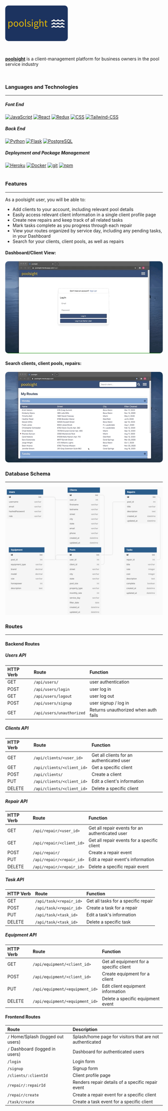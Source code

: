 <a href="https://poolsight.herokuapp.com/"><img src="./react-app/public/poolsight-logo-wide.jpg" style="border-radius: 10px" /></a>

<br>

**<a href="https://poolsight.herokuapp.com/">poolsight</a>** is a client-management platform for business owners in the pool service industry

<br>

### Languages and Technologies

---

<h5>Font End</h5>
<a href="#"><img alt="JavaScript" src="https://img.shields.io/badge/-JavaScript-F7DF1E?style=flat-square&logo=JavaScript&logoColor=black" /></a>
<a href="https://reactjs.org/"><img alt="React" src="https://img.shields.io/badge/-React-61DAFB?style=flat-square&logo=React&logoColor=black" /></a>
<a href="https://redux.js.org/"><img alt="Redux" src="https://img.shields.io/badge/-Redux-764ABC?style=flat-square&logo=Redux&logoColor=white" /></a>
<a href="#"><img alt="CSS" src="https://img.shields.io/badge/-CSS3-1572B6?style=flat-square&logo=CSS3&logoColor=white" /></a>
<a href="https://tailwindcss.com/"><img alt="Tailwind-CSS" src="https://img.shields.io/badge/-Tailwind_CSS-38B2AC?style=flat-square&logo=Tailwind-CSS&logoColor=white" /></a>
<h5>Back End</h5>
<a href="#"><img alt="Python" src="https://img.shields.io/badge/-Python-3776AB?style=flat-square&logo=Python&logoColor=white" /></a>
<a href="https://flask.palletsprojects.com/en/1.1.x/"><img alt="Flask" src="https://img.shields.io/badge/-Flask-000000?style=flat-square&logo=Flask&logoColor=white" /></a>
<a href="https://www.postgresql.org/"><img alt="PostgreSQL" src="https://img.shields.io/badge/-PostgreSQL-336791?style=flat-square&logo=PostgreSQL&logoColor=white" /></a>
<h5>Deployment and Package Management</h5>
<a href="https://heroku.com/"><img alt="Heroku" src="https://img.shields.io/badge/-Heroku-430098?style=flat-square&logo=Heroku&logoColor=white" /></a>
<a href="https://docker.com/"><img alt="Docker" src="https://img.shields.io/badge/-Docker-2496ED?style=flat-square&logo=Docker&logoColor=white" /></a>
<a href="#"><img alt="git" src="https://img.shields.io/badge/-Git-F05032?style=flat-square&logo=git&logoColor=white" /></a>
<a href="https://www.npmjs.com/"><img alt="npm" src="https://img.shields.io/badge/-NPM-CB3837?style=flat-square&logo=npm&logoColor=white" /></a>

<br>
<br>

### Features

---

As a poolsight user, you will be able to:

- Add clients to your account, including relevant pool details
- Easily access relevant client information in a single client profile page
- Create new repairs and keep track of all related tasks
- Mark tasks complete as you progress through each repair
- View your routes organized by service day, including any pending tasks, in your Dashboard
- Search for your clients, client pools, as well as repairs

#### Dashboard/Client View:

<img src="./react-app/src/assets/main-readme-gif.gif" style="border-radius: 10px"/>

<br>

#### Search clients, client pools, repairs:

<img src="./react-app/src/assets/search-feature.gif" style="border-radius: 10px"/>

<!-- #### Bonus Features

- Role-based accounts (owner vs technician)
- Map and report visualization
- Reminders -->

<br>

### Database Schema

---

<img src="./database_schema.png"/>

### Routes

---

#### Backend Routes

##### Users API

| HTTP Verb | Route                     | Function                             |
| :-------- | :------------------------ | :----------------------------------- |
| GET       | `/api/users/`             | user authentication                  |
| POST      | `/api/users/login`        | user log in                          |
| GET       | `/api/users/logout`       | user log out                         |
| POST      | `/api/users/signup`       | user signup / log in                 |
| GET       | `/api/users/unauthorized` | Returns unauthorized when auth fails |

##### Clients API

| HTTP Verb | Route                      | Function                                  |
| :-------- | :------------------------- | :---------------------------------------- |
| GET       | `/api/clients/<user_id>`   | Get all clients for an authenticated user |
| GET       | `/api/clients/<client_id>` | Get a specific client                     |
| POST      | `/api/clients/`            | Create a client                           |
| PUT       | `/api/clients/<client_id>` | Edit a client's information               |
| DELETE    | `/api/clients/<client_id>` | Delete a specific client                  |

##### Repair API

| HTTP Verb | Route                     | Function                                        |
| :-------- | :------------------------ | :---------------------------------------------- |
| GET       | `/api/repair/<user_id>`   | Get all repair events for an authenticated user |
| GET       | `/api/repair/<client_id>` | Get all repair events for a specific client     |
| POST      | `/api/repair/`            | Create a repair event                           |
| PUT       | `/api/repair/<repair_id>` | Edit a repair event's information               |
| DELETE    | `/api/repair/<repair_id>` | Delete a specific repair event                  |

##### Task API

| HTTP Verb | Route                   | Function                            |
| :-------- | :---------------------- | :---------------------------------- |
| GET       | `/api/task/<repair_id>` | Get all tasks for a specific repair |
| POST      | `/api/task/<repair_id>` | Create a task for a repair          |
| PUT       | `/api/task/<task_id>`   | Edit a task's information           |
| DELETE    | `/api/task/<task_id>`   | Delete a specific task              |

##### Equipment API

| HTTP Verb | Route                           | Function                                |
| :-------- | :------------------------------ | :-------------------------------------- |
| GET       | `/api/equipment/<client_id>`    | Get all equipment for a specific client |
| POST      | `/api/equipment/<client_id>`    | Create equipment for a client           |
| PUT       | `/api/equipment/<equipment_id>` | Edit client equipment information       |
| DELETE    | `/api/equipment/<equipment_id>` | Delete a specific equipment event       |

#### Frontend Routes

| Route                              | Description                                              |
| :--------------------------------- | :------------------------------------------------------- |
| `/` Home/Splash (logged out users) | Splash/home page for visitors that are not authenticated |
| `/` Dashboard (logged in users)    | Dashboard for authenticated users                        |
| `/login`                           | Login form                                               |
| `/signup`                          | Signup form                                              |
| `/clients/:clientId`               | Client profile page                                      |
| `/repair/:repairId`                | Renders repair details of a specific repair event        |
| `/repair/create`                   | Create a repair event for a specific client              |
| `/task/create`                     | Create a task event for a specific client                |
